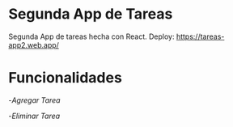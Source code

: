 # Segunda App de Tareas

Segunda App de tareas hecha con React. Deploy: https://tareas-app2.web.app/

# Funcionalidades

-*Agregar Tarea*

-*Eliminar Tarea*
